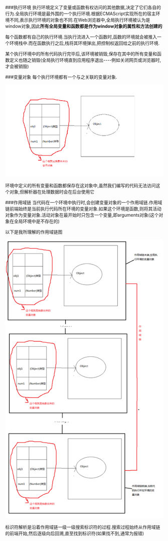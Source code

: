 ###执行环境
执行环境定义了变量或函数有权访问的其他数据,决定了它们各自的行为.全局执行环境是最外围的一个执行环境.根据ECMAScript实现所在的宿主环境不同,表示执行环境的对象也不同.在Web浏览器中,全局执行环境被认为是window对象,因此**所有全局变量和函数都是作为window对象的属性和方法创建的**

每个函数都有自己的执行环境.当执行流进入一个函数时,函数的环境就会被推入一个环境栈中.而在函数执行之后,栈将其环境弹出,把控制权返回给之前的执行环境.

某个执行环境中的所有代码执行完毕后,该环境被销毁,保存在其中的所有变量和函数定义也随之销毁(全局执行环境直到应用程序退出----例如关闭网页或浏览器时,才会被销毁)

###变量对象
每个执行环境都有一个与之关联的变量对象.

![变量对象](ee-img/vo.png "变量对象图")

环境中定义的所有变量和函数都保存在这对象中,虽然我们编写的代码无法访问这个对象,但解析器在处理数据时会在后台使用它

###作用域链
当代码在一个环境中执行时,会创建变量对象的一个作用域链.作用域链前端始终是当前执行代码所在环境的变量对象.如果这个环境是函数,则将其活动对象作为变量对象.活动对象在最开始时只包含一个变量,即arguments对象(这个对象在全局环境中是不存在的)

以下是我所理解的作用域链图

![作用域链](ee-img/scope-chain.png "作用域链图")

标识符解析是沿着作用域链一级一级搜索标识符的过程.搜索过程始终从作用域链的前端开始,然后逐级向后回溯,直至找到标识符(如果找不到,通常为报错)